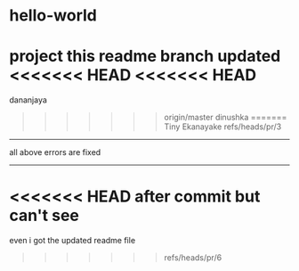 # hello-world
project
this readme branch updated 
<<<<<<< HEAD
<<<<<<< HEAD
=======
dananjaya
>>>>>>> origin/master
dinushka
=======
Tiny Ekanayake
>>>>>>> refs/heads/pr/3

********************************
all above errors are fixed 
**************************


<<<<<<< HEAD
after commit but can't see
=======

even i got the updated readme file
>>>>>>> refs/heads/pr/6
